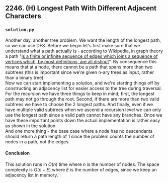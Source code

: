 ## 2246. (H) Longest Path With Different Adjacent Characters

### `solution.py`
Another day, another tree problem. We want the length of the longest path, so we can use DFS. Before we begin let's first make sure that we understand what a path actually is - according to Wikipedia, in graph theory a path "[is a finite or infinite sequence of edges which joins a sequence of vertices which, by most definitions, are all distinct](https://en.wikipedia.org/wiki/Path_(graph_theory))". By consequence this means that at a node, there cannot be a path that spans more than two subtrees (this is important since we're given n-ary trees as input, rather than a binary tree).  
Now we can start implementing a solution, and we're starting things off by constructing an adjacency list for easier access to the tree during traversal. For the recursion we have three things to keep in mind; first, the longest path may not go through the root. Second, if there are more than two valid subtrees we have to choose the 2 longest paths. And finally, even if we have multiple valid subtrees when we ascend a recursion level we can only use the longest path since a valid path cannot have any branches. Once we have these important points down the actual implementation is rather easy as shown in the solution.  
And one more thing - the base case where a node has no descendants should return a path length of 1 since the problem counts the number of nodes in a path, not the edges.
  
#### Conclusion
This solution runs in $O(n)$ time where $n$ is the number of nodes. The space complexity is $O(n + E)$ where $E$ is the number of edges, since we keep an adjacency list in memory.  
  
